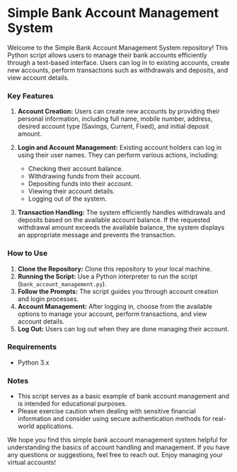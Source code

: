
# Simple Bank Account Management System

Welcome to the Simple Bank Account Management System repository! This Python script allows users to manage their bank accounts efficiently through a text-based interface. Users can log in to existing accounts, create new accounts, perform transactions such as withdrawals and deposits, and view account details.

### Key Features

1. **Account Creation:** Users can create new accounts by providing their personal information, including full name, mobile number, address, desired account type (Savings, Current, Fixed), and initial deposit amount.

2. **Login and Account Management:** Existing account holders can log in using their user names. They can perform various actions, including:
   - Checking their account balance.
   - Withdrawing funds from their account.
   - Depositing funds into their account.
   - Viewing their account details.
   - Logging out of the system.

3. **Transaction Handling:** The system efficiently handles withdrawals and deposits based on the available account balance. If the requested withdrawal amount exceeds the available balance, the system displays an appropriate message and prevents the transaction.

### How to Use

1. **Clone the Repository:** Clone this repository to your local machine.
2. **Running the Script:** Use a Python interpreter to run the script (`bank_account_management.py`).
3. **Follow the Prompts:** The script guides you through account creation and login processes.
4. **Account Management:** After logging in, choose from the available options to manage your account, perform transactions, and view account details.
5. **Log Out:** Users can log out when they are done managing their account.

### Requirements

- Python 3.x

### Notes

- This script serves as a basic example of bank account management and is intended for educational purposes.
- Please exercise caution when dealing with sensitive financial information and consider using secure authentication methods for real-world applications.

We hope you find this simple bank account management system helpful for understanding the basics of account handling and management. If you have any questions or suggestions, feel free to reach out. Enjoy managing your virtual accounts!
